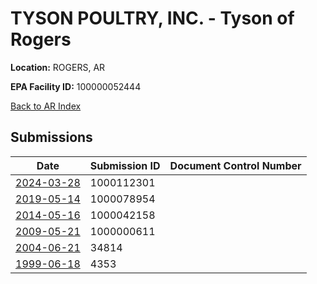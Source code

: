 # TYSON POULTRY, INC. - Tyson of Rogers

**Location:** ROGERS, AR

**EPA Facility ID:** 100000052444

[Back to AR Index](../../index.md)

## Submissions

| Date | Submission ID | Document Control Number |
|------|--------------|-------------------------|
| [2024-03-28](submissions/1000112301.md) | 1000112301 |  |
| [2019-05-14](submissions/1000078954.md) | 1000078954 |  |
| [2014-05-16](submissions/1000042158.md) | 1000042158 |  |
| [2009-05-21](submissions/1000000611.md) | 1000000611 |  |
| [2004-06-21](submissions/34814.md) | 34814 |  |
| [1999-06-18](submissions/4353.md) | 4353 |  |
